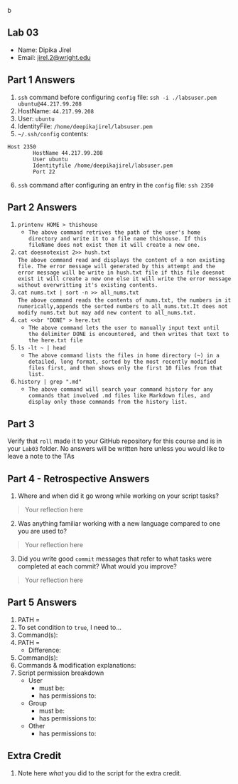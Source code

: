 b
## Lab 03

- Name: Dipika Jirel
- Email: jirel.2@wright.edu

## Part 1 Answers

1. `ssh` command before configuring `config` file:
   `ssh -i ./labsuser.pem ubuntu@44.217.99.208`
2. HostName: `44.217.99.208`
3. User: `ubuntu`
4. IdentityFile: `/home/deepikajirel/labsuser.pem`
5. `~/.ssh/config` contents:

```
Host 2350
        HostName 44.217.99.208
        User ubuntu
        Identityfile /home/deepikajirel/labsuser.pem
        Port 22
```

6. `ssh` command after configuring an entry in the `config` file:
`ssh 2350`

## Part 2 Answers

1. `printenv HOME > thishouse`</br>
   - `The above command retrives the path of the user's home directory and write it to a file name thishouse. If this fileName does not exist then it will create a new one.`
2. `cat doesnotexist 2>> hush.txt`</br>
   `The above command read and displays the content of a non existing file. The error message will generated by this attempt and the error message will be write in hush.txt file if this file doesnot exist it will create a new one else it will write the error message without overwritting it's existing contents.`
3. `cat nums.txt | sort -n >> all_nums.txt`</br>
   `The above command reads the contents of nums.txt, the numbers in it numerically,appends the sorted numbers to all_nums.txt.It does not modify nums.txt but may add new content to all_nums.txt.`
4. `cat <<br "DONE" > here.txt`</br>
   - `THe above command lets the user to manually input text until the delimiter DONE is encountered, and then writes that text to the here.txt file`
5. `ls -lt ~ | head`</br>
   - `The above command lists the files in home directory (~) in a detailed, long format, sorted by the most recently modified files first, and then shows only the first 10 files from that list.`
6. `history | grep ".md"`</br>
   - `The above command will search your command history for any commands that involved .md files like Markdown files, and display only those commands from the history list.`

## Part 3

Verify that `roll` made it to your GitHub repository for this course and is in your `Lab03` folder.  No answers will be written here unless you would like to leave a note to the TAs

## Part 4 - Retrospective Answers

1. Where and when did it go wrong while working on your script tasks?
> Your reflection here
2. Was anything familiar working with a new language compared to one you are used to?
> Your reflection here
3. Did you write good `commit` messages that refer to what tasks were completed at each commit?  What would you improve?
> Your reflection here

## Part 5 Answers

1. PATH =
2. To set condition to `true`, I need to...
3. Command(s):
4. PATH =
   - Difference:
5. Command(s):
6. Commands & modification explanations: 
7. Script permission breakdown
   - User
      - must be:
      - has permissions to:
   - Group
      - must be:
      - has permissions to:
   - Other
      - has permissions to:

## Extra Credit

1. Note here *what* you did to the script for the extra credit.